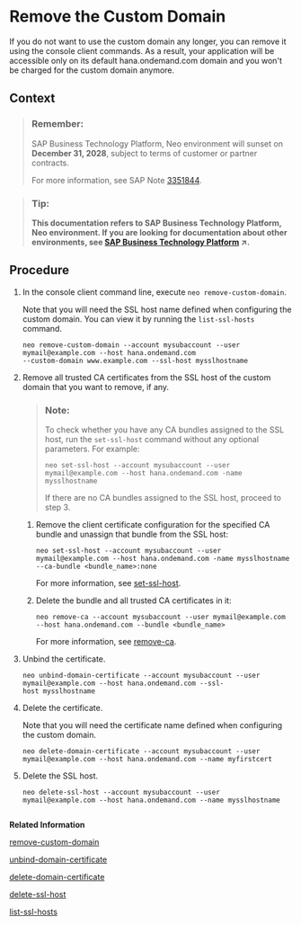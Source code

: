 <!-- loio318a016c3a234370a60475625b947de0 -->

# Remove the Custom Domain

If you do not want to use the custom domain any longer, you can remove it using the console client commands. As a result, your application will be accessible only on its default hana.ondemand.com domain and you won't be charged for the custom domain anymore.



## Context

> ### Remember:  
> SAP Business Technology Platform, Neo environment will sunset on **December 31, 2028**, subject to terms of customer or partner contracts.
> 
> For more information, see SAP Note [3351844](https://me.sap.com/notes/3351844).

> ### Tip:  
> **This documentation refers to SAP Business Technology Platform, Neo environment. If you are looking for documentation about other environments, see [SAP Business Technology Platform](https://help.sap.com/viewer/65de2977205c403bbc107264b8eccf4b/Cloud/en-US/6a2c1ab5a31b4ed9a2ce17a5329e1dd8.html "SAP Business Technology Platform (SAP BTP) is an integrated offering comprised of four technology portfolios: database and data management, application development and integration, analytics, and intelligent technologies. The platform offers users the ability to turn data into business value, compose end-to-end business processes, and build and extend SAP applications quickly.") :arrow_upper_right:.**



## Procedure

1.  In the console client command line, execute `neo remove-custom-domain`.

    Note that you will need the SSL host name defined when configuring the custom domain. You can view it by running the `list-ssl-hosts` command.

    ```
    neo remove-custom-domain --account mysubaccount --user mymail@example.com --host hana.ondemand.com
    --custom-domain www.example.com --ssl-host mysslhostname
    
    ```

2.  Remove all trusted CA certificates from the SSL host of the custom domain that you want to remove, if any.

    > ### Note:  
    > To check whether you have any CA bundles assigned to the SSL host, run the `set-ssl-host` command without any optional parameters. For example:
    > 
    > ```
    > neo set-ssl-host --account mysubaccount --user mymail@example.com --host hana.ondemand.com -name mysslhostname
    > ```
    > 
    > If there are no CA bundles assigned to the SSL host, proceed to step 3.

    1.  Remove the client certificate configuration for the specified CA bundle and unassign that bundle from the SSL host:

        ```
        neo set-ssl-host --account mysubaccount --user mymail@example.com --host hana.ondemand.com -name mysslhostname --ca-bundle <bundle_name>:none
        ```

        For more information, see [set-ssl-host](set-ssl-host-2956975.md).

    2.  Delete the bundle and all trusted CA certificates in it:

        ```
        neo remove-ca --account mysubaccount --user mymail@example.com --host hana.ondemand.com --bundle <bundle_name>
        ```

        For more information, see [remove-ca](remove-ca-55b61e4.md).


3.  Unbind the certificate.

    ```
    neo unbind-domain-certificate --account mysubaccount --user mymail@example.com --host hana.ondemand.com --ssl-host mysslhostname  
    ```

4.  Delete the certificate.

    Note that you will need the certificate name defined when configuring the custom domain.

    ```
    neo delete-domain-certificate --account mysubaccount --user mymail@example.com --host hana.ondemand.com --name myfirstcert
    
    ```

5.  Delete the SSL host.

    ```
    neo delete-ssl-host --account mysubaccount --user mymail@example.com --host hana.ondemand.com --name mysslhostname
     
    ```


**Related Information**  


[remove-custom-domain](remove-custom-domain-de15ca8.md "Removes a custom domain as an access point of an application. Use this command if you no longer want an application to be accessible on the configured custom domain.")

[unbind-domain-certificate](unbind-domain-certificate-f8d24b6.md "Unbinds a certificate from an SSL host. The certificate will not be deleted from SAP BTP storage.")

[delete-domain-certificate](delete-domain-certificate-c3076cc.md "Deletes a certificate.")

[delete-ssl-host](delete-ssl-host-f7241b7.md "Deletes an SSL host.")

[list-ssl-hosts](list-ssl-hosts-e8fc50c.md "Lists SSL hosts for a given subaccount.")

